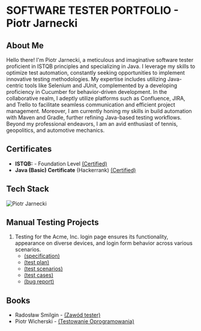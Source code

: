 # SOFTWARE TESTER PORTFOLIO - Piotr Jarnecki

## About Me

Hello there! I'm Piotr Jarnecki, a meticulous and imaginative software tester proficient in ISTQB principles and specializing in Java. I leverage my skills to optimize test automation, constantly seeking opportunities to implement innovative testing methodologies. My expertise includes utilizing Java-centric tools like Selenium and JUnit, complemented by a developing proficiency in Cucumber for behavior-driven development. In the collaborative realm, I adeptly utilize platforms such as Confluence, JIRA, and Trello to facilitate seamless communication and efficient project management. Moreover, I am currently honing my skills in build automation with Maven and Gradle, further refining Java-based testing workflows. Beyond my professional endeavors, I am an avid enthusiast of tennis, geopolitics, and automotive mechanics.

## Certificates 
- **ISTQB:** - Foundation Level [(Certified)](https://drive.google.com/file/d/1RfHn0VTPUqYxm0ttQM9strxOtc0qpn75/view?usp=drive_link)
- **Java (Basic) Certificate** (Hackerrank) [(Certified)](https://www.hackerrank.com/certificates/4e3b779d98d7)

## Tech Stack
![Piotr Jarnecki](https://drive.google.com/uc?id=1WszrSuURltCuVerNTQnscmr6KcMu8FhS)

## Manual Testing Projects
1. Testing for the Acme, Inc. login page ensures its functionality, appearance on diverse devices, and login form behavior across various scenarios.
   - [(specification)](https://drive.google.com/file/d/1vyTB3h1BTTuAhXOGnRhUZqut_zenpFZb/view?usp=sharing)
   - [(test plan)]()
   - [(test scenarios)]()
   - [(test cases)]()
   - [(bug report)]()


## Books
- Radosław Smilgin - [(Zawód tester)](https://lubimyczytac.pl/ksiazka/291227/zawod-tester)
- Piotr Wicherski - [(Testowanie Oprogramowania)](https://ksiazka.testowanieoprogramowania.pl/)


